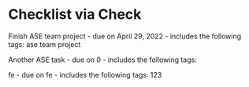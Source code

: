 # Checklist via Check

Finish ASE team project - due on April 29, 2022 - includes the following tags:
ase
team project
 
Another ASE task - due on 0 - includes the following tags:

 
fe - due on fe - includes the following tags:
123
 